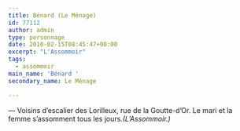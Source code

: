 ```yaml
---
title: Bénard (Le Ménage)
id: 77112
author: admin
type: personnage
date: 2010-02-15T08:45:47+00:00
excerpt: "L'Assommoir"
tags:
  - assommoir
main_name: 'Bénard '
secondary_name: Le Ménage

---
```

— Voisins d&rsquo;escalier des Lorilleux, rue de la Goutte-d&rsquo;Or. Le mari et la femme s&rsquo;assomment tous les jours._(L&rsquo;Assommoir.)_